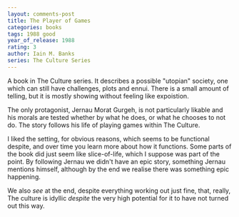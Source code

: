 ```yaml
---
layout: comments-post
title: The Player of Games
categories: books
tags: 1988 good
year_of_release: 1988
rating: 3
author: Iain M. Banks
series: The Culture Series
---
```


A book in The Culture series. It describes a possible "utopian" society, one which can still have challenges, plots and ennui. There is a small amount of telling, but it is mostly showing without feeling like expoistion.

The only protagonist, Jernau Morat Gurgeh, is not particularly likable and his morals are tested whether by what he does, or what he chooses to not do. The story follows his life of playing games within The Culture.

I liked the setting, for obvious reasons, which seems to be functional despite, and over time you learn more about how it functions. Some parts of the book did just seem like slice-of-life, which I suppose was part of the point. By following Jernau we didn't have an epic story, something Jernau mentions himself, although by the end we realise there was something epic happening.

We also *see* at the end, despite everything working out just fine, that, really, The culture is idyllic *despite* the very high potential for it to have not turned out this way.
